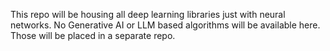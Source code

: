 This repo will be housing all deep learning libraries just with neural networks. No Generative AI or LLM based algorithms will be available here. Those will be placed in a separate repo.
